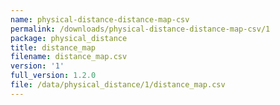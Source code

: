 ```yaml
---
name: physical-distance-distance-map-csv
permalink: /downloads/physical-distance-distance-map-csv/1
package: physical_distance
title: distance_map
filename: distance_map.csv
version: '1'
full_version: 1.2.0
file: /data/physical_distance/1/distance_map.csv
---
```

